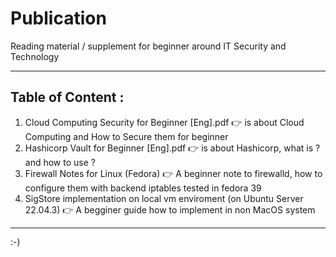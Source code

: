 # Publication
Reading material / supplement for beginner around IT Security and Technology

-----------------------------------------------------------------------------
Table of Content :
-----------------------------------------------------------------------------
1. Cloud Computing Security for Beginner [Eng].pdf
   :point_right: is about Cloud Computing and How to Secure them for beginner
2. Hashicorp Vault for Beginner [Eng].pdf
   :point_right: is about Hashicorp, what is ? and how to use ?
3. Firewall Notes for Linux (Fedora)
   :point_right:	A beginner note to firewalld, how to configure them with backend iptables tested in fedora 39
4. SigStore implementation on local vm enviroment (on Ubuntu Server 22.04.3)
   :point_right:	A begginer guide how to implement in non MacOS system
------------------------------------------------------------------------------

:-)
